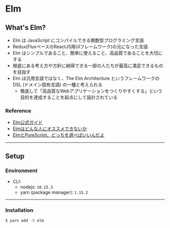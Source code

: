 # Elm

## What's Elm?

- Elm は JavaScript にコンパイルできる関数型プログラミング言語
- Redux(FluxベースのReactJS用UIフレームワーク)の元になった言語
- Elm はシンプルであること、簡単に使えること、高品質であることを大切にする
- 根底にある考え方や方針に納得できる一部の人たちが最高に満足できるものを目指す
- Elm は汎用言語ではなく、The Elm Architecture というフレームワークの DSL (ドメイン固有言語) の一種と考えられる
    - 徹底して「高品質なWebアプリケーションをつくりやすくする」という目的を達成することを起点にして設計されている

### Reference
- [Elm公式ガイド](https://guide.elm-lang.jp/)
- [Elmはどんな人にオススメできないか](https://qiita.com/arowM/items/dfb38d1c5f3dfde8b8bf)
- [ElmとPureScript、どっちを選べばいいんだよ](https://qiita.com/hiruberuto/items/c65e7629d3b1597840d9)

***

## Setup

### Environment
- CLI:
    - nodejs: `10.15.3`
    - yarn (package manager): `1.15.2`

---

### Installation
```bash
$ yarn add -D elm
```
